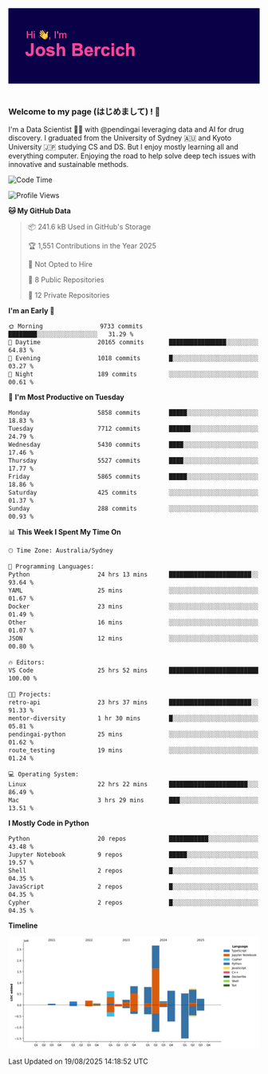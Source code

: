 
<div align="center">
<img src="profile-banner.png" />
</div>

</br>

### Welcome to my page (はじめまして) ! 🌸

I'm a Data Scientist 👨‍🔬 with @pendingai leveraging data and AI for drug discovery. I graduated from the University of Sydney 🇦🇺 and Kyoto University 🇯🇵 studying CS and DS. But I enjoy mostly learning all and everything computer. Enjoying the road to help solve deep tech issues with innovative and sustainable methods.

<!--START_SECTION:waka-->
![Code Time](http://img.shields.io/badge/Code%20Time-58%20hrs%2018%20mins-blue)

![Profile Views](http://img.shields.io/badge/Profile%20Views-4-blue)

**🐱 My GitHub Data** 

> 📦 241.6 kB Used in GitHub's Storage 
 > 
> 🏆 1,551 Contributions in the Year 2025
 > 
> 🚫 Not Opted to Hire
 > 
> 📜 8 Public Repositories 
 > 
> 🔑 12 Private Repositories 
 > 
**I'm an Early 🐤** 

```text
🌞 Morning                9733 commits        ████████░░░░░░░░░░░░░░░░░   31.29 % 
🌆 Daytime                20165 commits       ████████████████░░░░░░░░░   64.83 % 
🌃 Evening                1018 commits        █░░░░░░░░░░░░░░░░░░░░░░░░   03.27 % 
🌙 Night                  189 commits         ░░░░░░░░░░░░░░░░░░░░░░░░░   00.61 % 
```
📅 **I'm Most Productive on Tuesday** 

```text
Monday                   5858 commits        █████░░░░░░░░░░░░░░░░░░░░   18.83 % 
Tuesday                  7712 commits        ██████░░░░░░░░░░░░░░░░░░░   24.79 % 
Wednesday                5430 commits        ████░░░░░░░░░░░░░░░░░░░░░   17.46 % 
Thursday                 5527 commits        ████░░░░░░░░░░░░░░░░░░░░░   17.77 % 
Friday                   5865 commits        █████░░░░░░░░░░░░░░░░░░░░   18.86 % 
Saturday                 425 commits         ░░░░░░░░░░░░░░░░░░░░░░░░░   01.37 % 
Sunday                   288 commits         ░░░░░░░░░░░░░░░░░░░░░░░░░   00.93 % 
```


📊 **This Week I Spent My Time On** 

```text
🕑︎ Time Zone: Australia/Sydney

💬 Programming Languages: 
Python                   24 hrs 13 mins      ███████████████████████░░   93.64 % 
YAML                     25 mins             ░░░░░░░░░░░░░░░░░░░░░░░░░   01.67 % 
Docker                   23 mins             ░░░░░░░░░░░░░░░░░░░░░░░░░   01.49 % 
Other                    16 mins             ░░░░░░░░░░░░░░░░░░░░░░░░░   01.07 % 
JSON                     12 mins             ░░░░░░░░░░░░░░░░░░░░░░░░░   00.80 % 

🔥 Editors: 
VS Code                  25 hrs 52 mins      █████████████████████████   100.00 % 

🐱‍💻 Projects: 
retro-api                23 hrs 37 mins      ███████████████████████░░   91.33 % 
mentor-diversity         1 hr 30 mins        █░░░░░░░░░░░░░░░░░░░░░░░░   05.81 % 
pendingai-python         25 mins             ░░░░░░░░░░░░░░░░░░░░░░░░░   01.62 % 
route_testing            19 mins             ░░░░░░░░░░░░░░░░░░░░░░░░░   01.24 % 

💻 Operating System: 
Linux                    22 hrs 22 mins      ██████████████████████░░░   86.49 % 
Mac                      3 hrs 29 mins       ███░░░░░░░░░░░░░░░░░░░░░░   13.51 % 
```

**I Mostly Code in Python** 

```text
Python                   20 repos            ███████████░░░░░░░░░░░░░░   43.48 % 
Jupyter Notebook         9 repos             █████░░░░░░░░░░░░░░░░░░░░   19.57 % 
Shell                    2 repos             █░░░░░░░░░░░░░░░░░░░░░░░░   04.35 % 
JavaScript               2 repos             █░░░░░░░░░░░░░░░░░░░░░░░░   04.35 % 
Cypher                   2 repos             █░░░░░░░░░░░░░░░░░░░░░░░░   04.35 % 
```



**Timeline**

![Lines of Code chart](https://raw.githubusercontent.com/JBercich/JBercich/main/assets/bar_graph.png)


 Last Updated on 19/08/2025 14:18:52 UTC
<!--END_SECTION:waka-->

